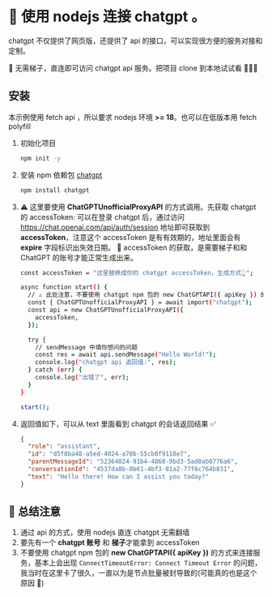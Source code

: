 # 🔌 使用 nodejs 连接 chatgpt 。

chatgpt 不仅提供了网页版，还提供了 api 的接口，可以实现很方便的服务对接和定制。

👻 无需梯子，直连即可访问 chatgpt api 服务。把项目 clone 到本地试试看 👨🏻‍💻

## 安装

本示例使用 fetch api ，所以要求 nodejs 环境 **>= 18**。也可以在低版本用 fetch polyfill

1. 初始化项目

   ```bash
   npm init -y
   ```

2. 安装 npm 依赖包 [chatgpt](https://www.npmjs.com/package/chatgpt)

   ```bash
   npm install chatgpt
   ```

3. ⚠️ 这里要使用 **ChatGPTUnofficialProxyAPI** 的方式调用。先获取 chatgpt 的 accessToken: 可以在登录 chatgpt 后，通过访问 https://chat.openai.com/api/auth/session 地址即可获取到 **accessToken**，注意这个 accessToken 是有有效期的，地址里面会有 **expire** 字段标识出失效日期。
   🤠 accessToken 的获取，是需要梯子和和 ChatGPT 的账号才能正常生成出来。

   ```bash
   const accessToken = "这里替换成你的 chatgpt accessToken，生成方式👆";

   async function start() {
     // ⚠️ 此处注意，不要使用 chatgpt npm 包的 new ChatGPTAPI({ apiKey }) 的方式来连接，会报超时错误
     const { ChatGPTUnofficialProxyAPI } = await import("chatgpt");
     const api = new ChatGPTUnofficialProxyAPI({
       accessToken,
     });

     try {
       // sendMessage 中填你想问的问题
       const res = await api.sendMessage("Hello World!");
       console.log("chatgpt api 返回值:", res);
     } catch (err) {
       console.log("出错了", err);
     }
   }

   start();
   ```

4. 返回值如下，可以从 text 里面看到 chatgpt 的会话返回结果 ✅

   ```json
   {
     "role": "assistant",
     "id": "d5f8ba48-a5ed-4024-a78b-55cb0f9118e7",
     "parentMessageId": "52364024-91b4-4868-9bd3-5ad8ab0776a6",
     "conversationId": "4537da8b-0b61-4bf3-81a2-77f6c764b831",
     "text": "Hello there! How can I assist you today?"
   }
   ```

## 🚀 总结注意

1. 通过 api 的方式，使用 nodejs 直连 chatgpt 无需翻墙
2. 要先有一个 **chatgpt 账号** 和 **梯子**才能拿到 accessToken
3. 不要使用 chatgpt npm 包的 **new ChatGPTAPI({ apiKey })** 的方式来连接服务，基本上会出现 `ConnectTimeoutError: Connect Timeout Error` 的问题，我当时在这里卡了很久，一直以为是节点批量被封导致的(可能真的也是这个原因 🤪)
